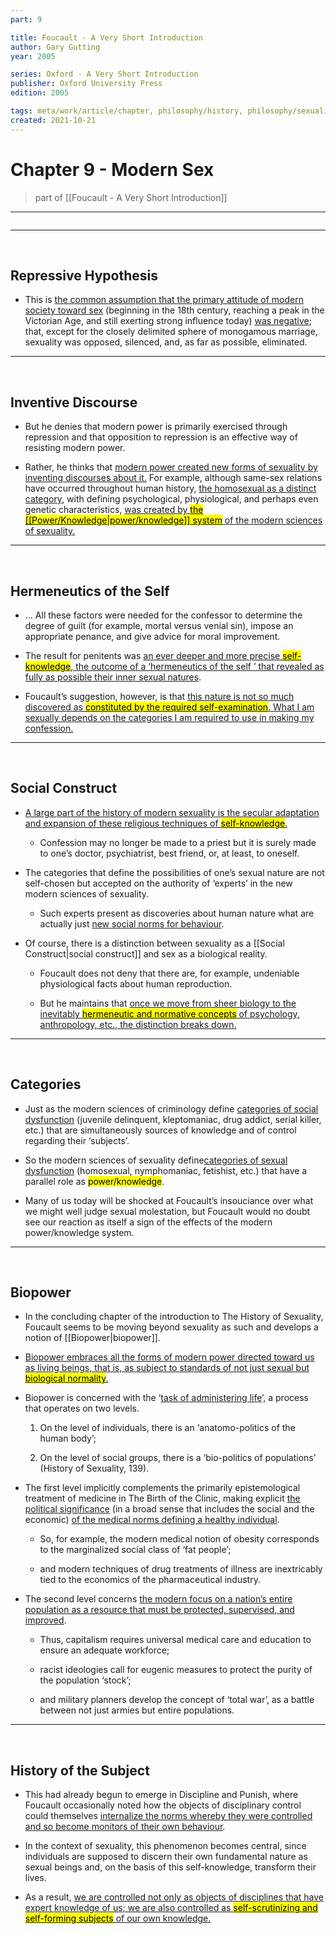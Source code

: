 ```yaml
---
part: 9

title: Foucault - A Very Short Introduction
author: Gary Gutting
year: 2005

series: Oxford - A Very Short Introduction
publisher: Oxford University Press
edition: 2005

tags: meta/work/article/chapter, philosophy/history, philosophy/sexuality
created: 2021-10-21
---
```


# Chapter 9 - Modern Sex
> part of [[Foucault - A Very Short Introduction]]

---

```toc
```

---

<br>

## Repressive Hypothesis

- This is <u>the common assumption that the primary attitude of modern society toward sex</u> (beginning in the 18th century, reaching a peak in the Victorian Age, and still exerting strong influence today) <u>was negative</u>; that, except for the closely delimited sphere of monogamous marriage, sexuality was opposed, silenced, and, as far as possible, eliminated.

---

<br>

## Inventive Discourse

- But he denies that modern power is primarily exercised through repression and that opposition to repression is an effective way of resisting modern power.

- Rather, he thinks that <u>modern power created new forms of sexuality by inventing discourses about it.</u> For example, although same-sex relations have occurred throughout human history, <u>the homosexual as a distinct category</u>, with defining psychological, physiological, and perhaps even genetic characteristics, <u>was created by <mark>the [[Power/Knowledge|power/knowledge]] system</mark> of the modern sciences of sexuality.</u>

---

<br>

## Hermeneutics of the Self

- … All these factors were needed for the confessor to determine the degree of guilt (for example, mortal versus venial sin), impose an appropriate penance, and give advice for moral improvement.

- The result for penitents was <u>an ever deeper and more precise <mark>self-knowledge</mark>, the outcome of a ‘hermeneutics of the self ’ that revealed as fully as possible their inner sexual natures</u>.

- Foucault’s suggestion, however, is that <u>this nature is not so much discovered as <mark>constituted by the required self-examination</mark>. What I am sexually depends on the categories I am required to use in making my confession.</u>

---

<br>

## Social Construct

- <u>A large part of the history of modern sexuality is the secular adaptation and expansion of these religious techniques of <mark>self-knowledge</mark>.</u>

	- Confession may no longer be made to a priest but it is surely made to one’s doctor, psychiatrist, best friend, or, at least, to oneself.

- The categories that define the possibilities of one’s sexual nature are not self-chosen but accepted on the authority of ‘experts’ in the new modern sciences of sexuality.

	- Such experts present as discoveries about human nature what are actually just <u>new social norms for behaviour</u>.

 - Of course, there is a distinction between sexuality as a [[Social Construct|social construct]] and sex as a biological reality.

	- Foucault does not deny that there are, for example, undeniable physiological facts about human reproduction.

	- But he maintains that <u>once we move from sheer biology to the inevitably <mark>hermeneutic and normative concepts</mark> of psychology, anthropology, etc., the distinction breaks down.</u>

---

<br>

## Categories

- Just as the modern sciences of criminology define <u>categories of social dysfunction</u> (juvenile delinquent, kleptomaniac, drug addict, serial killer, etc.) that are simultaneously sources of knowledge and of control regarding their ‘subjects’.

- So the modern sciences of sexuality define<u>categories of sexual dysfunction</u> (homosexual, nymphomaniac, fetishist, etc.) that have a parallel role as <mark>power/knowledge</mark>.

- Many of us today will be shocked at Foucault’s insouciance over what we might well judge sexual molestation, but Foucault would no doubt see our reaction as itself a sign of the effects of the modern power/knowledge system.

---

<br>

## Biopower

- In the concluding chapter of the introduction to The History of Sexuality, Foucault seems to be moving beyond sexuality as such and develops a notion of [[Biopower|biopower]].

- <u>Biopower embraces all the forms of modern power directed toward us as living beings, that is, as subject to standards of not just sexual but <mark>biological normality</mark>.</u>

- Biopower is concerned with the ‘<u>task of administering life</u>’, a process that operates on two levels.

	1. On the level of individuals, there is an ‘anatomo-politics of the human body’;

	2. On the level of social groups, there is a ‘bio-politics of populations’ (<span class="title">History of Sexuality</span>, 139).

- The first level implicitly complements the primarily epistemological treatment of medicine in <span class="title">The Birth of the Clinic</span>, making explicit <u>the political significance</u> (in a broad sense that includes the social and the economic) <u>of the medical norms defining a healthy individual</u>.

	- So, for example, the modern medical notion of obesity corresponds to the marginalized social class of ‘fat people’;

	- and modern techniques of drug treatments of illness are inextricably tied to the economics of the pharmaceutical industry.

- The second level concerns <u>the modern focus on a nation’s entire population as a resource that must be protected, supervised, and improved</u>.

	- Thus, capitalism requires universal medical care and education to ensure an adequate workforce;

	- racist ideologies call for eugenic measures to protect the purity of the population ‘stock’;

	- and military planners develop the concept of ‘total war’, as a battle between not just armies but entire populations.

---

<br>

## History of the Subject

- This had already begun to emerge in <span class="title">Discipline and Punish</span>, where Foucault occasionally noted how the objects of disciplinary control could themselves <u>internalize the norms whereby they were controlled and so become monitors of their own behaviour</u>.

- In the context of sexuality, this phenomenon becomes central, since individuals are supposed to discern their own fundamental nature as sexual beings and, on the basis of this self-knowledge, transform their lives.

- As a result, <u>we are controlled not only as objects of disciplines that have expert knowledge of us; we are also controlled as <mark>self-scrutinizing and self-forming subjects</mark> of our own knowledge.</u>
